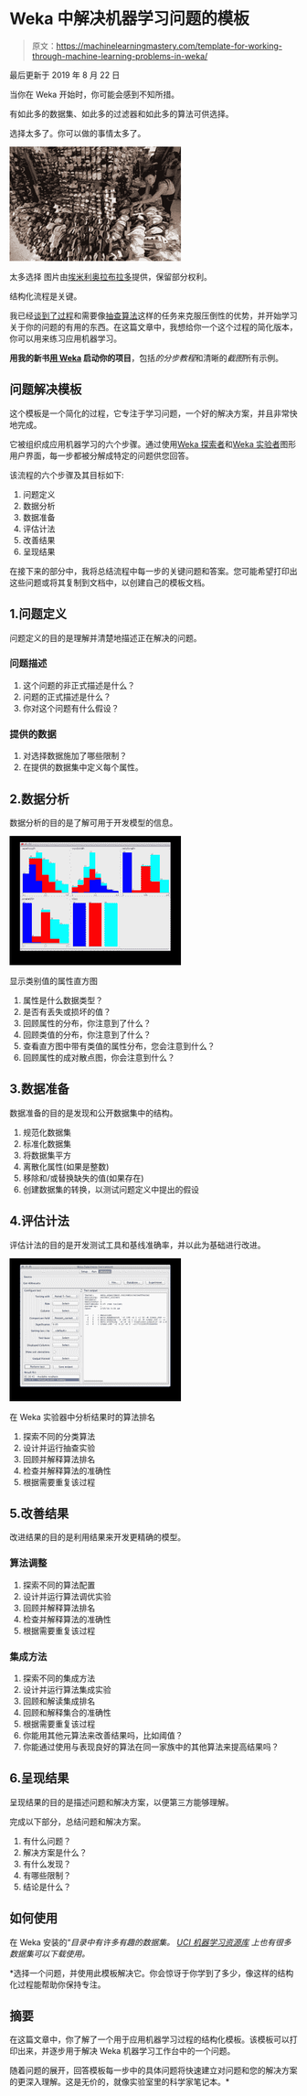 # Weka 中解决机器学习问题的模板

> 原文：<https://machinelearningmastery.com/template-for-working-through-machine-learning-problems-in-weka/>

最后更新于 2019 年 8 月 22 日

当你在 Weka 开始时，你可能会感到不知所措。

有如此多的数据集、如此多的过滤器和如此多的算法可供选择。

选择太多了。你可以做的事情太多了。

[![Too much Choice](img/14c0e33d22ea16c8bf1a218040f3bdf5.png)](https://machinelearningmastery.com/wp-content/uploads/2014/03/choice.jpg)

太多选择
图片由[埃米利奥拉布拉多](https://www.flickr.com/photos/3059349393/3786855827/sizes/l/)提供，保留部分权利。

结构化流程是关键。

我已经[谈到了过程](https://machinelearningmastery.com/4-steps-to-get-started-in-machine-learning/ "4-Steps to Get Started in Machine Learning: The Top-Down Strategy for Beginners to Start and Practice")和需要像[抽查算法](https://machinelearningmastery.com/why-you-should-be-spot-checking-algorithms-on-your-machine-learning-problems/ "Why you should be Spot-Checking Algorithms on your Machine Learning Problems")这样的任务来克服压倒性的优势，并开始学习关于你的问题的有用的东西。在这篇文章中，我想给你一个这个过程的简化版本，你可以用来练习应用机器学习。

**用我的新书[用 Weka](https://machinelearningmastery.com/machine-learning-mastery-weka/) 启动你的项目**，包括*的分步教程*和清晰的*截图*所有示例。

## 问题解决模板

这个模板是一个简化的过程，它专注于学习问题，一个好的解决方案，并且非常快地完成。

它被组织成应用机器学习的六个步骤。通过使用[Weka 探索者](https://machinelearningmastery.com/how-to-run-your-first-classifier-in-weka/ "How to Run Your First Classifier in Weka")和[Weka 实验者](https://machinelearningmastery.com/design-and-run-your-first-experiment-in-weka/ "Design and Run your First Experiment in Weka")图形用户界面，每一步都被分解成特定的问题供您回答。

该流程的六个步骤及其目标如下:

1.  问题定义
2.  数据分析
3.  数据准备
4.  评估计法
5.  改善结果
6.  呈现结果

在接下来的部分中，我将总结流程中每一步的关键问题和答案。您可能希望打印出这些问题或将其复制到文档中，以创建自己的模板文档。

## 1.问题定义

问题定义的目的是理解并清楚地描述正在解决的问题。

### 问题描述

1.  这个问题的非正式描述是什么？
2.  问题的正式描述是什么？
3.  你对这个问题有什么假设？

### 提供的数据

1.  对选择数据施加了哪些限制？
2.  在提供的数据集中定义每个属性。

## 2.数据分析

数据分析的目的是了解可用于开发模型的信息。

[![Attribute Histograms](img/035f27316a68e09ce1194833b5bac2ad.png)](https://machinelearningmastery.com/wp-content/uploads/2014/02/histograms.png)

显示类别值的属性直方图

1.  属性是什么数据类型？
2.  是否有丢失或损坏的值？
3.  回顾属性的分布，你注意到了什么？
4.  回顾类值的分布，你注意到了什么？
5.  查看直方图中带有类值的属性分布，您会注意到什么？
6.  回顾属性的成对散点图，你会注意到什么？

## 3.数据准备

数据准备的目的是发现和公开数据集中的结构。

1.  规范化数据集
2.  标准化数据集
3.  将数据集平方
4.  离散化属性(如果是整数)
5.  移除和/或替换缺失的值(如果存在)
6.  创建数据集的转换，以测试问题定义中提出的假设

## 4.评估计法

评估计法的目的是开发测试工具和基线准确率，并以此为基础进行改进。

[![Algorithm ranking when analyzing results in the Weka Experimenter](img/cdab3456f0be64680cff89d02b8213f7.png)](https://machinelearningmastery.com/wp-content/uploads/2014/02/Screen-Shot-2014-02-25-at-5.30.54-AM.png)

在 Weka 实验器中分析结果时的算法排名

1.  探索不同的分类算法
2.  设计并运行抽查实验
3.  回顾并解释算法排名
4.  检查并解释算法的准确性
5.  根据需要重复该过程

## 5.改善结果

改进结果的目的是利用结果来开发更精确的模型。

### 算法调整

1.  探索不同的算法配置
2.  设计并运行算法调优实验
3.  回顾并解释算法排名
4.  检查并解释算法的准确性
5.  根据需要重复该过程

### 集成方法

1.  探索不同的集成方法
2.  设计并运行算法集成实验
3.  回顾和解读集成排名
4.  回顾和解释集合的准确性
5.  根据需要重复该过程
6.  你能用其他元算法来改善结果吗，比如阈值？
7.  你能通过使用与表现良好的算法在同一家族中的其他算法来提高结果吗？

## 6.呈现结果

呈现结果的目的是描述问题和解决方案，以便第三方能够理解。

完成以下部分，总结问题和解决方案。

1.  有什么问题？
2.  解决方案是什么？
3.  有什么发现？
4.  有哪些限制？
5.  结论是什么？

## 如何使用

在 Weka 安装的“*目录中有许多有趣的数据集。 [UCI 机器学习资源库](https://archive.ics.uci.edu/ml/) 上也有很多数据集可以下载使用。*

 *选择一个问题，并使用此模板解决它。你会惊讶于你学到了多少，像这样的结构化过程能帮助你保持专注。

## 摘要

在这篇文章中，你了解了一个用于应用机器学习过程的结构化模板。该模板可以打印出来，并逐步用于解决 Weka 机器学习工作台中的一个问题。

随着问题的展开，回答模板每一步中的具体问题将快速建立对问题和您的解决方案的更深入理解。这是无价的，就像实验室里的科学家笔记本。*